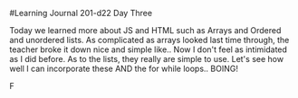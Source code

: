 #Learning Journal 201-d22 Day Three

Today we learned more about JS and HTML such as Arrays and Ordered and unordered lists.  As complicated as arrays looked last time through, the teacher broke it down nice and simple like..  Now I don't feel as intimidated as I did before.
As to the lists, they really are simple to use.
Let's see how well I can incorporate these AND the for while loops.. BOING!

F

